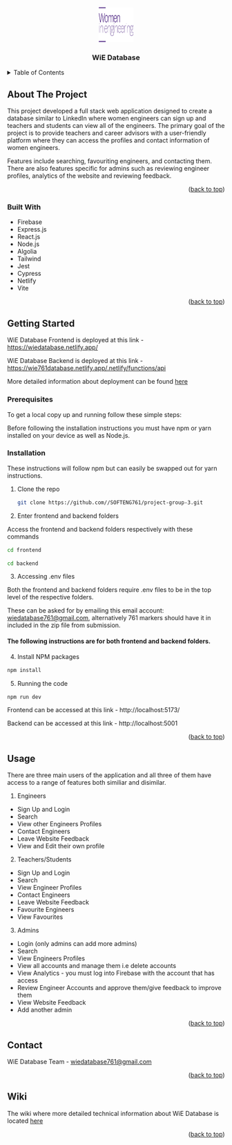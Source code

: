 <a name="readme-top"></a>

<!-- PROJECT LOGO -->
<br />
<div align="center">
  <a href="https://github.com/SOFTENG761/project-group-3">
    <img src="frontend/src/assets/WiE_Logo.svg" alt="Logo" width="80" height="80">
  </a>

<h3 align="center">WiE Database</h3>
</div>

<!-- TABLE OF CONTENTS -->
<details>
  <summary>Table of Contents</summary>
  <ol>
    <li>
      <a href="#about-the-project">About The Project</a>
      <ul>
        <li><a href="#built-with">Built With</a></li>
      </ul>
    </li>
    <li>
      <a href="#getting-started">Getting Started</a>
      <ul>
        <li><a href="#prerequisites">Prerequisites</a></li>
        <li><a href="#installation">Installation</a></li>
      </ul>
    </li>
    <li><a href="#usage">Usage</a></li>
    <li><a href="#contact">Contact</a></li>
  </ol>
</details>

<!-- ABOUT THE PROJECT -->

## About The Project

This project developed a full stack web application designed to create a database similar to LinkedIn where women engineers can sign up and teachers and students can view all of the engineers. The primary goal of the project is to
provide teachers and career advisors with a user-friendly platform where they can access the profiles and contact information of women engineers.

Features include searching, favouriting engineers, and contacting them.
There are also features specific for admins such as reviewing engineer profiles, analytics of the website and reviewing feedback.

<p align="right">(<a href="#readme-top">back to top</a>)</p>

### Built With

- Firebase
- Express.js
- React.js
- Node.js
- Algolia
- Tailwind
- Jest
- Cypress
- Netlify
- Vite

<p align="right">(<a href="#readme-top">back to top</a>)</p>

<!-- GETTING STARTED -->

## Getting Started

WiE Database Frontend is deployed at this link - https://wiedatabase.netlify.app/

WiE Database Backend is deployed at this link - https://wie761database.netlify.app/.netlify/functions/api

More detailed information about deployment can be found [here](/wiki/02-onboarding/03-development-machine-setup.md)

### Prerequisites

To get a local copy up and running follow these simple steps:

Before following the installation instructions you must have npm or yarn installed on your device as well as Node.js.

### Installation

These instructions will follow npm but can easily be swapped out for yarn instructions.

1. Clone the repo
   ```sh
   git clone https://github.com//SOFTENG761/project-group-3.git
   ```
2. Enter frontend and backend folders

Access the frontend and backend folders respectively with these commands

```sh
cd frontend
```

```sh
cd backend
```

3. Accessing .env files

Both the frontend and backend folders require .env files to be in the top level of the respective folders.

These can be asked for by emailing this email account: wiedatabase761@gmail.com, alternatively 761 markers should have it in included in the zip file from submission.

#### The following instructions are for both frontend and backend folders.

4. Install NPM packages

```sh
npm install
```

5. Running the code

```sh
npm run dev
```

Frontend can be accessed at this link - http://localhost:5173/

Backend can be accessed at this link - http://localhost:5001

<p align="right">(<a href="#readme-top">back to top</a>)</p>

<!-- USAGE EXAMPLES -->

## Usage

There are three main users of the application and all three of them have access to a range of features both similiar and disimilar.

1. Engineers

- Sign Up and Login
- Search
- View other Engineers Profiles
- Contact Engineers
- Leave Website Feedback
- View and Edit their own profile

2. Teachers/Students

- Sign Up and Login
- Search
- View Engineer Profiles
- Contact Engineers
- Leave Website Feedback
- Favourite Engineers
- View Favourites

3. Admins

- Login (only admins can add more admins)
- Search
- View Engineers Profiles
- View all accounts and manage them i.e delete accounts
- View Analytics - you must log into Firebase with the account that has access
- Review Engineer Accounts and approve them/give feedback to improve them
- View Website Feedback
- Add another admin

<p align="right">(<a href="#readme-top">back to top</a>)</p>

<!-- CONTACT -->

## Contact

WiE Database Team - wiedatabase761@gmail.com

<p align="right">(<a href="#readme-top">back to top</a>)</p>

## Wiki

The wiki where more detailed technical information about WiE Database is located [here](./wiki)

<p align="right">(<a href="#readme-top">back to top</a>)</p>
